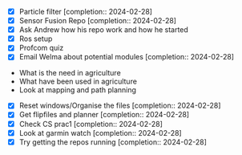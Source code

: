 - [x] Particle filter  [completion:: 2024-02-28]
- [x] Sensor Fusion Repo  [completion:: 2024-02-28]
- [x] Ask Andrew how his repo work and how he started
- [x] Ros setup
- [x]  Profcom quiz
- [x] Email Welma about potential modules  [completion:: 2024-02-28]

- What is the need in agriculture
- What have been used in agriculture
- Look at mapping and path planning

- [x] Reset windows/Organise the files  [completion:: 2024-02-28]
- [x] Get flipfiles and planner  [completion:: 2024-02-28]
- [x] Check CS prac1  [completion:: 2024-02-28]
- [x] Look at garmin watch  [completion:: 2024-02-28]
- [x] Try getting the repos running  [completion:: 2024-02-28]